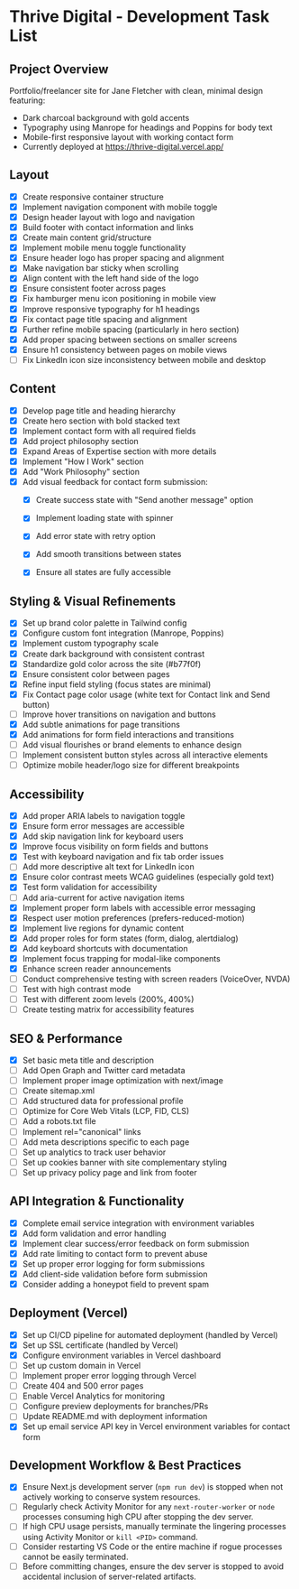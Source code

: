 # Thrive Digital - Development Task List

## Project Overview
Portfolio/freelancer site for Jane Fletcher with clean, minimal design featuring:
- Dark charcoal background with gold accents
- Typography using Manrope for headings and Poppins for body text
- Mobile-first responsive layout with working contact form
- Currently deployed at https://thrive-digital.vercel.app/

## Layout
- [x] Create responsive container structure
- [x] Implement navigation component with mobile toggle
- [x] Design header layout with logo and navigation
- [x] Build footer with contact information and links
- [x] Create main content grid/structure
- [x] Implement mobile menu toggle functionality
- [x] Ensure header logo has proper spacing and alignment
- [x] Make navigation bar sticky when scrolling
- [x] Align content with the left hand side of the logo
- [x] Ensure consistent footer across pages
- [x] Fix hamburger menu icon positioning in mobile view
- [x] Improve responsive typography for h1 headings
- [x] Fix contact page title spacing and alignment
- [x] Further refine mobile spacing (particularly in hero section)
- [x] Add proper spacing between sections on smaller screens
- [x] Ensure h1 consistency between pages on mobile views
- [ ] Fix LinkedIn icon size inconsistency between mobile and desktop

## Content
- [x] Develop page title and heading hierarchy
- [x] Create hero section with bold stacked text
- [x] Implement contact form with all required fields
- [x] Add project philosophy section
- [x] Expand Areas of Expertise section with more details
- [x] Implement "How I Work" section
- [x] Add "Work Philosophy" section
- [x] Add visual feedback for contact form submission:
  - [x] Create success state with "Send another message" option
  - [x] Implement loading state with spinner
  - [x] Add error state with retry option
  - [x] Add smooth transitions between states
  - [x] Ensure all states are fully accessible


## Styling & Visual Refinements
- [x] Set up brand color palette in Tailwind config
- [x] Configure custom font integration (Manrope, Poppins)
- [x] Implement custom typography scale
- [x] Create dark background with consistent contrast
- [x] Standardize gold color across the site (#b77f0f)
- [x] Ensure consistent color between pages
- [x] Refine input field styling (focus states are minimal)
- [x] Fix Contact page color usage (white text for Contact link and Send button)
- [ ] Improve hover transitions on navigation and buttons
- [x] Add subtle animations for page transitions
- [x] Add animations for form field interactions and transitions
- [ ] Add visual flourishes or brand elements to enhance design
- [ ] Implement consistent button styles across all interactive elements
- [ ] Optimize mobile header/logo size for different breakpoints

## Accessibility
- [x] Add proper ARIA labels to navigation toggle
- [x] Ensure form error messages are accessible
- [x] Add skip navigation link for keyboard users
- [x] Improve focus visibility on form fields and buttons
- [x] Test with keyboard navigation and fix tab order issues
- [ ] Add more descriptive alt text for LinkedIn icon
- [x] Ensure color contrast meets WCAG guidelines (especially gold text)
- [x] Test form validation for accessibility
- [ ] Add aria-current for active navigation items
- [x] Implement proper form labels with accessible error messaging
- [x] Respect user motion preferences (prefers-reduced-motion)
- [x] Implement live regions for dynamic content
- [x] Add proper roles for form states (form, dialog, alertdialog)
- [x] Add keyboard shortcuts with documentation
- [x] Implement focus trapping for modal-like components
- [x] Enhance screen reader announcements
- [ ] Conduct comprehensive testing with screen readers (VoiceOver, NVDA)
- [ ] Test with high contrast mode
- [ ] Test with different zoom levels (200%, 400%)
- [ ] Create testing matrix for accessibility features

## SEO & Performance
- [x] Set basic meta title and description
- [ ] Add Open Graph and Twitter card metadata
- [ ] Implement proper image optimization with next/image
- [ ] Create sitemap.xml
- [ ] Add structured data for professional profile
- [ ] Optimize for Core Web Vitals (LCP, FID, CLS)
- [ ] Add a robots.txt file
- [ ] Implement rel="canonical" links
- [ ] Add meta descriptions specific to each page
- [ ] Set up analytics to track user behavior
- [ ] Set up cookies banner with site complementary styling
- [ ] Set up privacy policy page and link from footer

## API Integration & Functionality
- [x] Complete email service integration with environment variables
- [x] Add form validation and error handling
- [x] Implement clear success/error feedback on form submission
- [x] Add rate limiting to contact form to prevent abuse
- [x] Set up proper error logging for form submissions
- [x] Add client-side validation before form submission
- [x] Consider adding a honeypot field to prevent spam

## Deployment (Vercel)
- [x] Set up CI/CD pipeline for automated deployment (handled by Vercel)
- [x] Set up SSL certificate (handled by Vercel)
- [x] Configure environment variables in Vercel dashboard
- [ ] Set up custom domain in Vercel
- [ ] Implement proper error logging through Vercel
- [ ] Create 404 and 500 error pages
- [ ] Enable Vercel Analytics for monitoring
- [ ] Configure preview deployments for branches/PRs
- [ ] Update README.md with deployment information
- [x] Set up email service API key in Vercel environment variables for contact form

## Development Workflow & Best Practices
- [x] Ensure Next.js development server (`npm run dev`) is stopped when not actively working to conserve system resources.
- [ ] Regularly check Activity Monitor for any `next-router-worker` or `node` processes consuming high CPU after stopping the dev server.
- [ ] If high CPU usage persists, manually terminate the lingering processes using Activity Monitor or `kill <PID>` command.
- [ ] Consider restarting VS Code or the entire machine if rogue processes cannot be easily terminated.
- [ ] Before committing changes, ensure the dev server is stopped to avoid accidental inclusion of server-related artifacts.
